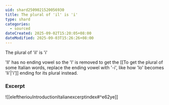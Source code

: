 ```yaml
---
uid: shard2509021520056930
title: The plural of 'il' is 'i'
type: shard
categories:
  - sourced
dateCreated: 2025-09-02T15:20:05+08:00
dateModified: 2025-09-03T15:26:26+08:00
---
```

The plural of 'il' is 'i'

'Il' has no ending vowel so the 'l' is removed to get the [[To get the plural of some Italian words, replace the ending vowel with '-i', like how 'lo' becomes 'li'|'i']] ending for its plural instead.
### Excerpt
![[eleftheriouIntroductionItalianexcerptindex#^e62ye]]

